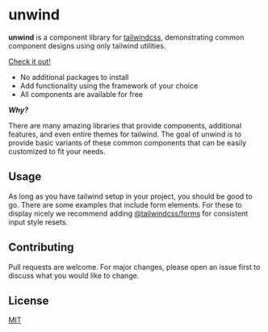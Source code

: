 # unwind

**unwind** is a component library for [tailwindcss](https://tailwindcss.com/), demonstrating common component designs using only tailwind utilities.

[Check it out!](https://notchr.is/unwind)

* No additional packages to install
* Add functionality using the framework of your
                    choice
* All components are available
                    for free

***Why?***

There are many amazing libraries that provide components, additional features, and even entire themes for tailwind. The goal of unwind is to provide basic variants of these common components that can be easily customized to fit your needs.

## Usage

As long as you have tailwind setup in your project, you should be good to go. There are some examples that include form elements. For these to display nicely we recommend adding [@tailwindcss/forms](https://github.com/tailwindlabs/tailwindcss-forms) for consistent input style resets. 


## Contributing

Pull requests are welcome. For major changes, please open an issue first
to discuss what you would like to change.

## License

[MIT](https://choosealicense.com/licenses/mit/)
